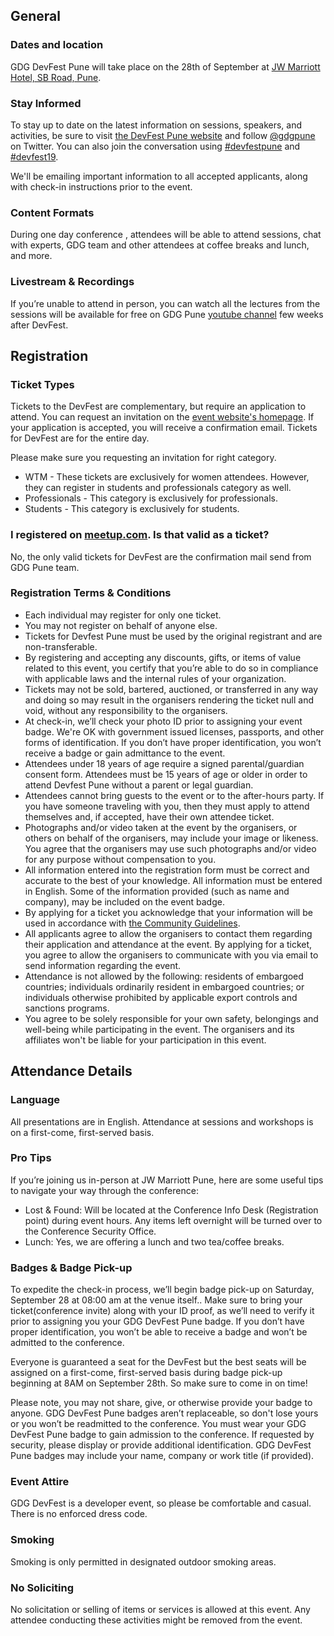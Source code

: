 ## General

### Dates and location

GDG DevFest Pune will take place on the 28th of September at [JW Marriott Hotel, SB Road, Pune](https://g.page/JWMarriottHotelPune?share).

### Stay Informed

To stay up to date on the latest information on sessions, speakers, and activities, be sure to visit [the DevFest Pune website](https://devfest.gdgpune.org) and follow [@gdgpune](https://twitter.com/GDGPune) on Twitter. You can also join the conversation using [#devfestpune](https://twitter.com/hashtag/devfestpune) and [#devfest19](https://twitter.com/hashtag/devfest19).

We'll be emailing important information to all accepted applicants, along with check-in instructions prior to the event.

### Content Formats

During one day conference , attendees will be able to attend sessions, chat with experts, GDG team and other attendees at coffee breaks and lunch, and more.

### Livestream & Recordings

If you’re unable to attend in person, you can watch all the lectures from the sessions will be available for free on GDG Pune [youtube channel](https://www.youtube.com/channel/UCWjodTrsdRBOUyTuYo2l4Og) few weeks after DevFest.
  
## Registration

### Ticket Types

Tickets to the DevFest are complementary, but require an application to attend. You can request an invitation on the [event website's homepage](https://devfest.gdgpune.org/). If your application is accepted, you will receive a confirmation email. Tickets for DevFest are for the entire day.

Please make sure you requesting an invitation for right category.

- WTM - These tickets are exclusively for women attendees. However, they can register in students and professionals category as well. 
- Professionals - This category is exclusively for professionals. 
- Students - This category is exclusively for students.

### I registered on [meetup.com](https://meetup.com/). Is that valid as a ticket?

No, the only valid tickets for DevFest are the confirmation mail send from GDG Pune team.

### Registration Terms & Conditions

- Each individual may register for only one ticket.
- You may not register on behalf of anyone else.
- Tickets for Devfest Pune must be used by the original registrant and are non-transferable.
- By registering and accepting any discounts, gifts, or items of value related to this event, you certify that you’re able to do so in compliance with applicable laws and the internal rules of your organization.
- Tickets may not be sold, bartered, auctioned, or transferred in any way and doing so may result in the organisers rendering the ticket null and void, without any responsibility to the organisers.
- At check-in, we’ll check your photo ID prior to assigning your event badge. We're OK with government issued licenses, passports, and other forms of identification. If you don’t have proper identification, you won’t receive a badge or gain admittance to the event.
- Attendees under 18 years of age require a signed parental/guardian consent form. Attendees must be 15 years of age or older in order to attend Devfest Pune without a parent or legal guardian.
- Attendees cannot bring guests to the event or to the after-hours party. If you have someone traveling with you, then they must apply to attend themselves and, if accepted, have their own attendee ticket.
- Photographs and/or video taken at the event by the organisers, or others on behalf of the organisers, may include your image or likeness. You agree that the organisers may use such photographs and/or video for any purpose without compensation to you.
- All information entered into the registration form must be correct and accurate to the best of your knowledge. All information must be entered in English. Some of the information provided (such as name and company), may be included on the event badge.
- By applying for a ticket you acknowledge that your information will be used in accordance with [the Community Guidelines](https://devfest.gdgpune.org/cod).
- All applicants agree to allow the organisers to contact them regarding their application and attendance at the event. By applying for a ticket, you agree to allow the organisers to communicate with you via email to send information regarding the event.
- Attendance is not allowed by the following: residents of embargoed countries; individuals ordinarily resident in embargoed countries; or individuals otherwise prohibited by applicable export controls and sanctions programs.
- You agree to be solely responsible for your own safety, belongings and well-being while participating in the event. The organisers and its affiliates won't be liable for your participation in this event.

## Attendance Details

### Language

All presentations are in English. Attendance at sessions and workshops is on a first-come, first-served basis.

### Pro Tips

If you’re joining us in-person at JW Marriott Pune, here are some useful tips to navigate your way through the conference:

- Lost & Found: Will be located at the Conference Info Desk (Registration point) during event hours. Any items left overnight will be turned over to the Conference Security Office.
- Lunch: Yes, we are offering a lunch and two tea/coffee breaks.  

### Badges & Badge Pick-up

To expedite the check-in process, we’ll begin badge pick-up on Saturday, September 28 at 08:00 am at the venue itself.. Make sure to bring your ticket(conference invite) along with your ID proof, as we’ll need to verify it prior to assigning you your GDG DevFest Pune badge. If you don’t have proper identification, you won’t be able to receive a badge and won’t be admitted to the conference.

Everyone is guaranteed a seat for the DevFest but the best seats will be assigned on a first-come, first-served basis during badge pick-up beginning at 8AM on September 28th. So make sure to come in on time!

Please note, you may not share, give, or otherwise provide your badge to anyone. GDG DevFest Pune badges aren’t replaceable, so don't lose yours or you won’t be readmitted to the conference. You must wear your GDG DevFest Pune badge to gain admission to the conference. If requested by security, please display or provide additional identification. GDG DevFest Pune badges may include your name, company or work title (if provided).

### Event Attire
GDG DevFest is a developer event, so please be comfortable and casual. There is no enforced dress code.

### Smoking

Smoking is only permitted in designated outdoor smoking areas.

### No Soliciting

No solicitation or selling of items or services is allowed at this event. Any attendee conducting these activities might be removed from the event.